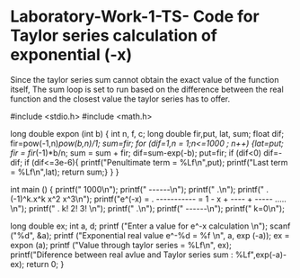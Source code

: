 # Laboratory-Work-1-TS- Code for Taylor series calculation of exponential (-x) 

Since the taylor series sum cannot obtain the exact value of the function itself, 
The sum loop is set to run based on the difference between the real function and the closest value the taylor series has to offer.


#include <stdio.h>
#include <math.h>


long double expon (int b)
{
   int n, f, c;
   long double fir,put, lat, sum;
   float dif;
   fir=pow(-1,n)*pow(b,n)/1;
   sum=fir;
   for (dif=1,n = 1;n<=1000 ; n++)
    {lat=put;
      fir = fir*(-1)*b/n;
      sum = sum + fir;
      dif=sum-exp(-b);
    put=fir;
      if (dif<0)
      dif=-dif;
      if (dif<=3e-6){
          printf("Penultimate term = %Lf\n",put);
          printf("Last term = %Lf\n",lat);
      return sum;}
       }
}

int
main ()
{
  printf("         1000\n");
  printf("        ------\n");
  printf("        .\n");
  printf("         .     (-1)^k.x^k            x^2    x^3\n");
  printf("e^(-x) =  .    ----------- = 1 - x + ---- + -----   .....  \n");
  printf("         .           k!               2!     3!  \n");
  printf("        .\n");
  printf("        ------\n");
  printf("          k=0\n");
  
  long double ex;
  int a, d;
   printf ("Enter a value for e^-x calculation \n");
 scanf ("%d", &a);
  printf ("Exponential real value e^-%d = %f \n", a, exp (-a));
   ex = expon (a);
   printf ("Value through taylor series = %Lf\n", ex);
   printf("Diference between real avlue and Taylor series sum : %Lf",exp(-a)-ex);
   return 0;
}
